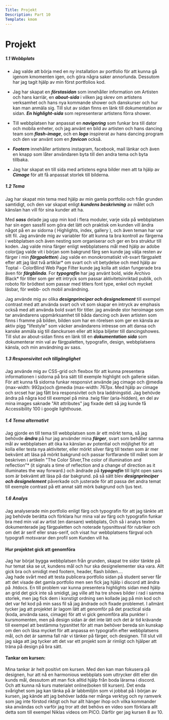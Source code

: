 ```yaml
---
Title: Projekt
Description: Part 10
Template: kmom
---
```


Projekt
==================

##### 1.1 Webbplats
- Jag valde att börja med en ny installation av portfolio för att kunna gå igenom kmomenten igen, och göra några saker annorlunda. Dessutom har jag tagit hjälp av min först portfolios kod. 
- Jag har skapat en ***förstasidan*** som innehåller information om Artisten och hans karriär, en ***about-sida*** i vilken jag skrev om artistens verksamhet och hans nya kommande shower och danskurser och hur kan man anmäla sig.
Till slut av sidan finns en länk till dokumentation av sidan. ***En highlight-sida*** som representerar artistens förra shower.


- Till webbplatsen har anpassat en ***navigering*** som funkar bra till dator och mobila enheter, och jag använt en bild av artisten och hans dancing team som ***flash-image***, och en ***logo*** inspirerat av hans dancing program och den var använt som en ***favicon*** också.


- ***Footern*** innehåller artistens instagram, facebook, mail länkar och även en knapp som låter användaren byta till den andra tema och byta tillbaka.


- Jag har skapat en till sida med artistens egna bilder men att ta hjälp av ***Cimage*** för att få anpassat storlek till bilderna.


##### 1.2 Tema 

Jag har skapat min tema med hjälp av min gamla portfolio och från grunden samtidigt, och den var skapat enligt ***kundens beskrivning*** av målet och känslan han vill för sina kunder att ha.


Med ***sass*** delade jag upp min kod i flera moduler, varje sida på webbplatsen har sin egen sassfil som göra det lätt och praktisk om kunden vill ändra något på en av sidorna ( Highlights, index, gallery ), och även teman har var sitt fil. Jag använde mig av variabler för att kunna ta bra kontroll av färgerna i webbplatsen och även nesting som organiserar och ger en bra struktur till koden. Jag valde mina färger enligt webbplatsens mål med hjälp av adobe color(jag valde vit i början som bakgrund färg sen kunde jag välja resten av färger i min ***färgpaletten***) Jag valde en monokromatiskt vit-svart färgpalett efter att jag läst två artiklar* om svart och vit betydelse och med hjälp av Toptal - ColorBlind Web Page Filter kunde jag kolla att sidan fungerade bra även för ***färgblinda***. For ***typografin*** har jag använt bold, wide Archivo Black* för titler som ger ett intryck som passar aktivitetsinriktad publik, och roboto för brödtext som passar med titlers font type, enkel och mycket läsbar, för webb- och mobil användning.


Jag använde mig av olika ***designprinciper och designelement*** till exempel contrast med att använda svart och vit som skapar en intryck av emphasis också med att använda bold svart för titler. jag använde stor heroimage som tar användarens uppmärksamhet till båda dancing och även artisten som finns i framme på bilden, bilden som har en rörelsen som ger en känsla av aktiv pigg "lifestyle" som väcker användarens intresse om att dansa och kanske anmäla sig till danckursen eller att köpa biljeter till dancingshowes. Till slut av about-sidan finns en länk till en ***dokumentation sida*** som dokumenterar min val av färgpaletten, typografin, design, webbplatsens känsla, och min användning av sass.


##### 1.3 Responsivitet och tillgänglighet
Jag använde mig av CSS-grid och flexbox för att kunna presentera  informationen i sidorna på bra sätt till exemple highlight och gallerie sidan. För att kunna få sidorna funkar responsivt använde jag cimage och @media (max-width: 992px)och @media (max-width: 767px. Med hjälp av cimage och srcset har jag fått bra responsivitet och bra laddningstid. Jag behövde ändra på några kod till exempel på mina .twig filer (aria-hidden), en del av mina images saknade "Alt attributes" jag fixade dett så jag kunde få Accessibility 100 i google lighthouse.


##### 1.4 Tema alternativt

Jag gjorde en till tema till webbplatsen som är ett mörkt tema, så jag behövde ***ändra*** på hur jag använder mina ***färger***, svart som behåller samma mål av webbplatsen att öka ka känslan av potential och möjlighet för att kolla eller testa nya aktiviteter, eller mörkt silver färg till texten som är mer bekvämt att läsa på mörkt bakgrund och passar fortfarande till målet som är beskriven i artikeln "The Color Silver,The color of illumination and reflection"* (it signals a time of reflection and a change of direction as it illuminates the way forward.) och ändrade på ***typografin*** till light open sans som är bekvämt att läsa på dar bakgrund.
på så sätt blev ***designprinciper och designelement*** påverkade och justerade för att passa det andra temat  till exemple contrast på ett annat sätt mörk bakgrund och ljus text.  


##### 1.6 Analys

Jag analyserade min portfolio enligt färg och typografin för att jag tänkte att jag behövde berätta och förklara hur mina val av färg och typografin funkar bra med min val av artist (en dansare) webbplats, Och så i analys texten dokumenterade jag  färgpaletten och noterade typsnittsval för rubriker och om det är serif eller snas-serif, och visat hur webbplatsens färgval och typografi motsvarar den profil som Kunden vill ha.


#### Hur projektet gick att genomföra
Jag har börjat bygga webbplatsen från grunden, skapat tre sidor tänkte på hur temat ska se ut, kundens mål och hur ska designelementer ska vara. Allt gick bra och smidigt med footern, header, flash bilden….    
Jag hade svårt med att testa publicera portfolio sidan på student server  får att det visade det gamla portfolio men sen fick jag hjälp i discord att ändra på .htdocs. En till problem var kunna presentera highlights sidan med hjälp an grid det gick inte så smidigt, jag ville att ha tre shows bilder i rad i samma storlek, men jag fick dem i konstigt ordning sen kollade jag på min kod och det var fel kod på min sass fil så jag ändrade och fixade problemet.
I  allmänt tycker jag att projektet är lagom lätt att genomför på det practical sida (koda, använda sass, cimage) för att vi gick genomföra alla punkter i kursmomenten, men på design sidan är det inte lätt och det är tid krävande till exempel att bestämma typsnittet för att man behöver bereda sin kunskap om den och läsa mycket för att anpassa en typografin efter webbplatsens mål, och det är samma fall när vi tänker på färger, och designen. Till slut vill jag säga att jag tycker att det var ett projekt som är rimligt och hjälper att träna på design på bra sätt.

#### Tankar om kursen: 
Mina tankar är helt positívt om kursen. Med den kan man fokusera på designen, hur att nå en harmonious webbplats som uttrycker ditt eller din kunds mål, dessutom att man fick alltid hjälp från boda lärarna i discord. Och att kunna nå kurs materialet online(boken till kursen). Det enda svårighet som jag kan tänka på är  labbmiljön som vi jobbat på i början av kursen, jag kände att jag behöver ladda ner många verktyg och ny ramverk som jag inte förstod riktigt och hur allt hänger ihop och vilka kommander ska användas och varför jag tror att det behövs en video som förklara allt detta som till exempel Niklas videos om PICO. Därför ger jag kursen 8 av 10.
 